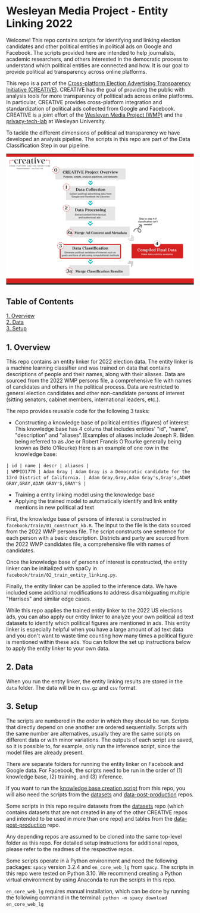 # Wesleyan Media Project - Entity Linking 2022

Welcome! This repo contains scripts for identifying and linking election candidates and other political entities in political ads on Google and Facebook. The scripts provided here are intended to help journalists, academic researchers, and others interested in the democratic process to understand which political entities are connected and how. It is our goal to provide political ad transparency across online platforms.

This repo is a part of the [Cross-platform Election Advertising Transparency Initiative (CREATIVE)](https://www.creativewmp.com/). CREATIVE has the goal of providing the public with analysis tools for more transparency of political ads across online platforms. In particular, CREATIVE provides cross-platform integration and standardization of political ads collected from Google and Facebook. CREATIVE is a joint effort of the [Wesleyan Media Project (WMP)](https://mediaproject.wesleyan.edu/) and the [privacy-tech-lab](https://privacytechlab.org/) at Wesleyan University.

To tackle the different dimensions of political ad transparency we have developed an analysis pipeline. The scripts in this repo are part of the Data Classification Step in our pipeline.

![A picture of the repo pipeline with this repo highlighted](Creative_Pipelines.png)

## Table of Contents

[1. Overview](#1-overview)  
[2. Data](#2-data)  
[3. Setup](#3-setup)

## 1. Overview

This repo contains an entity linker for 2022 election data. The entity linker is a machine learning classifier and was trained on data that contains descriptions of people and their names, along with their aliases. Data are sourced from the 2022 WMP persons file, a comprehensive file with names of candidates and others in the political process. Data are restricted to general election candidates and other non-candidate persons of interest (sitting senators, cabinet members, international leaders, etc.).

The repo provides reusable code for the following 3 tasks:

- Constructing a knowledge base of political entities (figures) of interest:
  This knowledge base has 4 colums that includes entities' "id", "name", "description" and "aliases".(Examples of aliases include Joseph R. Biden being referred to as Joe or Robert Francis O’Rourke generally being known as Beto O’Rourke) Here is an example of one row in the knowledge base:

```csv
| id | name | descr | aliases |
| WMPID1770 | Adam Gray | Adam Gray is a Democratic candidate for the 13rd District of California. | Adam Gray,Gray,Adam Gray's,Gray's,ADAM GRAY,GRAY,ADAM GRAY'S,GRAY'S |
```

- Training a entity linking model using the knowledge base
- Applying the trained model to automatically identify and link entity mentions in new political ad text

First, the knowledge base of persons of interest is constructed in `facebook/train/01_construct_kb.R`. The input to the file is the data sourced from the 2022 WMP persons file. The script constructs one sentence for each person with a basic description. Districts and party are sourced from the 2022 WMP candidates file, a comprehensive file with names of candidates.

Once the knowledge base of persons of interest is constructed, the entity linker can be initialized with spaCy in `facebook/train/02_train_entity_linking.py`.

Finally, the entity linker can be applied to the inference data. We have included some additional modifications to address disambiguating multiple "Harrises" and similar edge cases.

While this repo applies the trained entity linker to the 2022 US elections ads, you can also apply our entity linker to analyze your own political ad text datasets to identify which political figures are mentioned in ads. This entity linker is especially helpful when you have a large amount of ad text data and you don't want to waste time counting how many times a political figure is mentioned within these ads. You can follow the set up instructions below to apply the entity linker to your own data.

## 2. Data

When you run the entity linker, the entity linking results are stored in the `data` folder. The data will be in `csv.gz` and `csv` format.

## 3. Setup

The scripts are numbered in the order in which they should be run. Scripts that directly depend on one another are ordered sequentially. Scripts with the same number are alternatives, usually they are the same scripts on different data or with minor variations. The outputs of each script are saved, so it is possible to, for example, only run the inference script, since the model files are already present.

There are separate folders for running the entity linker on Facebook and Google data. For Facebook, the scripts need to be run in the order of (1) knowledge base, (2) training, and (3) inference.

If you want to run the [knowledge base creation script](https://github.com/Wesleyan-Media-Project/entity_linking_2022/tree/main/facebook/knowledge_base) from this repo, you will also need the scripts from the [datasets](https://github.com/Wesleyan-Media-Project/datasets) and [data-post-production](https://github.com/Wesleyan-Media-Project/data-post-production) repos.

Some scripts in this repo require datasets from the [datasets](https://github.com/Wesleyan-Media-Project/datasets) repo (which contains datasets that are not created in any of the other CREATIVE repos and intended to be used in more than one repo) and tables from the [data-post-production](https://github.com/Wesleyan-Media-Project/data-post-production) repo.

Any depending repos are assumed to be cloned into the same top-level folder as this repo. For detailed setup instructions for additional repos, please refer to the readmes of the respective repos.

Some scripts operate in a Python environment and need the following packages: `spacy` version 3.2.4 and `en_core_web_lg` from `spacy`. The scripts in this repo were tested on Python 3.10. We recommend creating a Python virtual environment by using Anaconda to run the scripts in this repo.

`en_core_web_lg` requires manual installation, which can be done by running the following command in the terminal:
`python -m spacy download en_core_web_lg`
